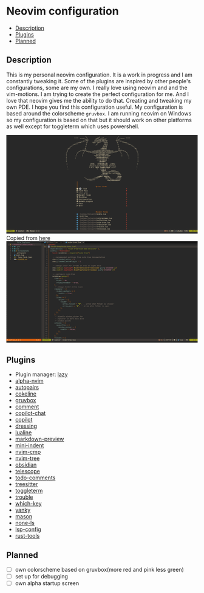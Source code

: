 # Neovim configuration

- [Description](#description)
- [Plugins](#plugins)
- [Planned](#planned)

## Description
This is my personal neovim configuration. It is a work in progress and I am constantly tweaking it.
Some of the plugins are inspired by other people's configurations, some are my own.
I really love using neovim and and the vim-motions. I am trying to create the perfect configuration for me.
And I love that neovim gives me the ability to do that. Creating and tweaking my own PDE.
I hope you find this configuration useful.
My configuration is based around the colorscheme `gruvbox`. 
I am running neovim on Windows so my configuration is based on that but it should work on other platforms as well except for toggleterm which uses powershell.


![alpha](./Screenshots/alpha.png)
Copied from [here](https://github.com/Magi3r/nvim/blob/1da6ca8ab79babf1d9e92c708b0137e16ab6be6f/lua/plugins/alpha-nvim.lua)
![editor](./Screenshots/editor.png)

## Plugins
- Plugin manager: [lazy](https://github.com/folke/lazy.nvim)
- [alpha-nvim](https://github.com/goolord/alpha-nvim)
- [autopairs](https://github.com/windwp/nvim-autopairs)
- [cokeline](https://github.com/willothy/nvim-cokeline)
- [gruvbox](https://github.com/ellisonleao/gruvbox.nvim)
- [comment](https://github.com/numToStr/Comment.nvim)
- [copilot-chat](https://github.com/CopilotC-Nvim/CopilotChat.nvim)
- [copilot](https://github.com/github/copilot.vim)
- [dressing](https://github.com/stevearc/dressing.nvim)
- [lualine](https://github.com/nvim-lualine/lualine.nvim)
- [markdown-preview](https://github.com/iamcco/markdown-preview.nvim)
- [mini-indent](https://github.com/echasnovski/mini.indentscope)
- [nvim-cmp](https://github.com/hrsh7th/nvim-cmp)
- [nvim-tree](https://github.com/nvim-tree/nvim-tree.lua)
- [obsidian](https://github.com/nvim-tree/nvim-tree.lua)
- [telescope](https://github.com/nvim-telescope/telescope.nvim)
- [todo-comments](https://github.com/folke/todo-comments.nvim)
- [treesitter](https://github.com/nvim-telescope/telescope.nvim)
- [toggleterm](https://github.com/akinsho/toggleterm.nvim)
- [trouble](https://github.com/folke/trouble.nvim)
- [which-key](https://github.com/folke/which-key.nvim)
- [yanky](https://github.com/gbprod/yanky.nvim)
- [mason](https://github.com/williamboman/mason.nvim)
- [none-ls](https://github.com/nvimtools/none-ls.nvim)
- [lsp-config](https://github.com/neovim/nvim-lspconfig)
- [rust-tools](https://github.com/simrat39/rust-tools.nvim)

## Planned
- [ ] own colorscheme based on gruvbox(more red and pink less green)
- [ ] set up for debugging
- [ ] own alpha startup screen
